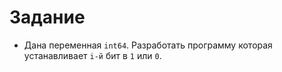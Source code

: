 # Задание

- Дана переменная `int64`. Разработать программу которая устанавливает `i-й` бит в `1` или `0`.